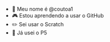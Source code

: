 - 👋 Meu nome é @coutoa1
- 🎮 Estou aprendendo a usar o GitHub
- ✏️ Sei usar o Scratch
- 🦋 Já usei o P5 

